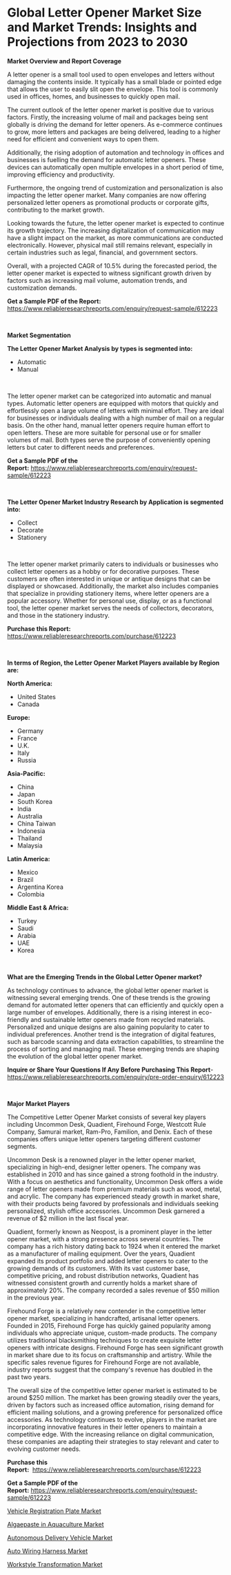 <p><h1>Global Letter Opener Market Size and Market Trends: Insights and Projections from 2023 to 2030</h1></p><p><strong>Market Overview and Report Coverage</strong></p>
<p><p>A letter opener is a small tool used to open envelopes and letters without damaging the contents inside. It typically has a small blade or pointed edge that allows the user to easily slit open the envelope. This tool is commonly used in offices, homes, and businesses to quickly open mail.</p><p>The current outlook of the letter opener market is positive due to various factors. Firstly, the increasing volume of mail and packages being sent globally is driving the demand for letter openers. As e-commerce continues to grow, more letters and packages are being delivered, leading to a higher need for efficient and convenient ways to open them.</p><p>Additionally, the rising adoption of automation and technology in offices and businesses is fuelling the demand for automatic letter openers. These devices can automatically open multiple envelopes in a short period of time, improving efficiency and productivity.</p><p>Furthermore, the ongoing trend of customization and personalization is also impacting the letter opener market. Many companies are now offering personalized letter openers as promotional products or corporate gifts, contributing to the market growth.</p><p>Looking towards the future, the letter opener market is expected to continue its growth trajectory. The increasing digitalization of communication may have a slight impact on the market, as more communications are conducted electronically. However, physical mail still remains relevant, especially in certain industries such as legal, financial, and government sectors.</p><p>Overall, with a projected CAGR of 10.5% during the forecasted period, the letter opener market is expected to witness significant growth driven by factors such as increasing mail volume, automation trends, and customization demands.</p></p>
<p><strong>Get a Sample PDF of the Report:</strong> <a href="https://www.reliableresearchreports.com/enquiry/request-sample/612223">https://www.reliableresearchreports.com/enquiry/request-sample/612223</a></p>
<p>&nbsp;</p>
<p><strong>Market Segmentation</strong></p>
<p><strong>The Letter Opener Market Analysis by types is segmented into:</strong></p>
<p><ul><li>Automatic</li><li>Manual</li></ul></p>
<p>&nbsp;</p>
<p><p>The letter opener market can be categorized into automatic and manual types. Automatic letter openers are equipped with motors that quickly and effortlessly open a large volume of letters with minimal effort. They are ideal for businesses or individuals dealing with a high number of mail on a regular basis. On the other hand, manual letter openers require human effort to open letters. These are more suitable for personal use or for smaller volumes of mail. Both types serve the purpose of conveniently opening letters but cater to different needs and preferences.</p></p>
<p><strong>Get a Sample PDF of the Report:</strong>&nbsp;<a href="https://www.reliableresearchreports.com/enquiry/request-sample/612223">https://www.reliableresearchreports.com/enquiry/request-sample/612223</a></p>
<p>&nbsp;</p>
<p><strong>The Letter Opener Market Industry Research by Application is segmented into:</strong></p>
<p><ul><li>Collect</li><li>Decorate</li><li>Stationery</li></ul></p>
<p>&nbsp;</p>
<p><p>The letter opener market primarily caters to individuals or businesses who collect letter openers as a hobby or for decorative purposes. These customers are often interested in unique or antique designs that can be displayed or showcased. Additionally, the market also includes companies that specialize in providing stationery items, where letter openers are a popular accessory. Whether for personal use, display, or as a functional tool, the letter opener market serves the needs of collectors, decorators, and those in the stationery industry.</p></p>
<p><strong>Purchase this Report:</strong>&nbsp; <a href="https://www.reliableresearchreports.com/purchase/612223">https://www.reliableresearchreports.com/purchase/612223</a></p>
<p>&nbsp;</p>
<p><strong>In terms of Region, the Letter Opener Market Players available by Region are:</strong></p>
<p>
    <p> <strong> North America: </strong>
        <ul>
            <li>United States</li>
            <li>Canada</li>
        </ul>
        </p> 
    <p> <strong> Europe: </strong>
        <ul>
            <li>Germany</li>
            <li>France</li>
            <li>U.K.</li>
            <li>Italy</li>
            <li>Russia</li>
        </ul>
        </p> 
    <p> <strong> Asia-Pacific: </strong>
        <ul>
            <li>China</li>
            <li>Japan</li>
            <li>South Korea</li>
            <li>India</li>
            <li>Australia</li>
            <li>China Taiwan</li>
            <li>Indonesia</li>
            <li>Thailand</li>
            <li>Malaysia</li>
        </ul>
        </p> 
    <p> <strong> Latin America: </strong>
        <ul>
            <li>Mexico</li>
            <li>Brazil</li>
            <li>Argentina Korea</li>
            <li>Colombia</li>
        </ul>
        </p> 
    <p> <strong> Middle East & Africa: </strong>
        <ul>
            <li>Turkey</li>
            <li>Saudi</li>
            <li>Arabia</li>
            <li>UAE</li>
            <li>Korea</li>
        </ul>
    </p>
    </p>
<p>&nbsp;</p>
<p><strong>What are the Emerging Trends in the Global Letter Opener market?</strong></p>
<p><p>As technology continues to advance, the global letter opener market is witnessing several emerging trends. One of these trends is the growing demand for automated letter openers that can efficiently and quickly open a large number of envelopes. Additionally, there is a rising interest in eco-friendly and sustainable letter openers made from recycled materials. Personalized and unique designs are also gaining popularity to cater to individual preferences. Another trend is the integration of digital features, such as barcode scanning and data extraction capabilities, to streamline the process of sorting and managing mail. These emerging trends are shaping the evolution of the global letter opener market.</p></p>
<p><strong>Inquire or Share Your Questions If Any Before Purchasing This Report</strong>- <a href="https://www.reliableresearchreports.com/enquiry/pre-order-enquiry/612223">https://www.reliableresearchreports.com/enquiry/pre-order-enquiry/612223</a></p>
<p>&nbsp;</p>
<p><strong>Major Market Players</strong></p>
<p><p>The Competitive Letter Opener Market consists of several key players including Uncommon Desk, Quadient, Firehound Forge, Westcott Rule Company, Samurai market, Ram-Pro, Familion, and Denix. Each of these companies offers unique letter openers targeting different customer segments.</p><p>Uncommon Desk is a renowned player in the letter opener market, specializing in high-end, designer letter openers. The company was established in 2010 and has since gained a strong foothold in the industry. With a focus on aesthetics and functionality, Uncommon Desk offers a wide range of letter openers made from premium materials such as wood, metal, and acrylic. The company has experienced steady growth in market share, with their products being favored by professionals and individuals seeking personalized, stylish office accessories. Uncommon Desk garnered a revenue of $2 million in the last fiscal year.</p><p>Quadient, formerly known as Neopost, is a prominent player in the letter opener market, with a strong presence across several countries. The company has a rich history dating back to 1924 when it entered the market as a manufacturer of mailing equipment. Over the years, Quadient expanded its product portfolio and added letter openers to cater to the growing demands of its customers. With its vast customer base, competitive pricing, and robust distribution networks, Quadient has witnessed consistent growth and currently holds a market share of approximately 20%. The company recorded a sales revenue of $50 million in the previous year.</p><p>Firehound Forge is a relatively new contender in the competitive letter opener market, specializing in handcrafted, artisanal letter openers. Founded in 2015, Firehound Forge has quickly gained popularity among individuals who appreciate unique, custom-made products. The company utilizes traditional blacksmithing techniques to create exquisite letter openers with intricate designs. Firehound Forge has seen significant growth in market share due to its focus on craftsmanship and artistry. While the specific sales revenue figures for Firehound Forge are not available, industry reports suggest that the company's revenue has doubled in the past two years.</p><p>The overall size of the competitive letter opener market is estimated to be around $250 million. The market has been growing steadily over the years, driven by factors such as increased office automation, rising demand for efficient mailing solutions, and a growing preference for personalized office accessories. As technology continues to evolve, players in the market are incorporating innovative features in their letter openers to maintain a competitive edge. With the increasing reliance on digital communication, these companies are adapting their strategies to stay relevant and cater to evolving customer needs.</p></p>
<p><strong>Purchase this Report:</strong>&nbsp;&nbsp;<a href="https://www.reliableresearchreports.com/purchase/612223">https://www.reliableresearchreports.com/purchase/612223</a></p>
<p></p>
<p><strong>Get a Sample PDF of the Report:</strong>&nbsp;<a href="https://www.reliableresearchreports.com/enquiry/request-sample/612223">https://www.reliableresearchreports.com/enquiry/request-sample/612223</a></p>
<p><p><a href="https://www.linkedin.com/pulse/vehicle-registration-plate-market-insights-players-forecast/">Vehicle Registration Plate Market</a></p><p><a href="https://www.linkedin.com/pulse/algaepaste-aquaculture-market-research-report-provides-thorough/">Algaepaste in Aquaculture Market</a></p><p><a href="https://medium.com/@lindabrewer15/autonomous-delivery-vehicle-market-size-growth-forecast-2023-2030-0cca3ab70ffb">Autonomous Delivery Vehicle Market</a></p><p><a href="https://www.linkedin.com/pulse/auto-wiring-harness-market-size-share-amp-trends-analysis/">Auto Wiring Harness Market</a></p><p><a href="https://medium.com/@lottierunte2662/workstyle-transformation-market-the-key-to-successful-business-strategy-forecast-till-2030-98663c048d93">Workstyle Transformation Market</a></p></p>